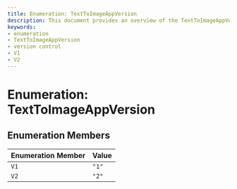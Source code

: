 ```yaml
---
title: Enumeration: TextToImageAppVersion
description: This document provides an overview of the TextToImageAppVersion enumeration, listing its available members and their corresponding values.
keywords:
- enumeration
- TextToImageAppVersion
- version control
- V1
- V2
---
```


# Enumeration: TextToImageAppVersion

## Enumeration Members

| Enumeration Member | Value |
| ------ | ------ |
| `V1` | `"1"` |
| `V2` | `"2"` |
